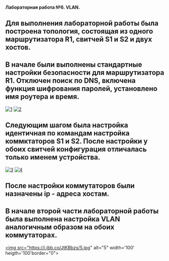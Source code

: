 #### Лабораторная работа №6. VLAN.
## Для выполнения лабораторной работы была построена топология, состоящая из одного маршрутизатора R1, свитчей S1 и S2 и двух хостов.

## В начале были выполнены стандартные настройки безопасности для маршрутизатора R1. Отключен поиск по DNS, включена функция шифрования паролей, установлено имя роутера и время.
<a href="https://ibb.co/8j4GhY5"><img src="https://i.ibb.co/THqJCW8/1.jpg" alt="1" border="0"></a>
<a href="https://ibb.co/6JcZt09"><img src="https://i.ibb.co/n8q01Md/2.jpg" alt="2" border="0"></a>

## Следующим шагом была настройка идентичная по командам настройка коммктаторов S1 и S2. После настройки у обоих свитчей конфигурация отличалась только именем устройства.

<a href="https://ibb.co/6JFDYRb"><img src="https://i.ibb.co/k6XqKg0/3.jpg" alt="3" border="0"></a>
<a href="https://ibb.co/dMgqsrj"><img src="https://i.ibb.co/pwy86xb/4.jpg" alt="4" border="0"></a>

## После настройки коммутаторов были назначены ip - адреса хостам.

## В начале второй части лабораторной работы была выполнена настройка VLAN аналогичным образом на обоих коммутаторах.

<a href="https://ibb.co/8s0KRj7"><img src="https://i.ibb.co/JtKBbzs/5.jpg" alt="5" width='100' heigth='100'border="0"></a>
